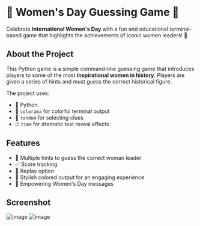 # 🎉 Women's Day Guessing Game 🎉

Celebrate **International Women's Day** with a fun and educational terminal-based game that highlights the achievements of iconic women leaders! 🌸

## About the Project

This Python game is a simple command-line guessing game that introduces players to some of the most **inspirational women in history**. 
Players are given a series of hints and must guess the correct historical figure.

The project uses:
- 🐍 Python
- 🎨 `colorama` for colorful terminal output
- 🎲 `random` for selecting clues
- ⏱  `time` for dramatic text reveal effects

## Features

- 💬 Multiple hints to guess the correct woman leader
- ✅ Score tracking
- 🔁 Replay option
- 🌈 Stylish colored output for an engaging experience
- 🎊 Empowering Women's Day messages

## Screenshot
![image](https://github.com/user-attachments/assets/ed954925-8d32-4573-b3db-c6974c4c0cea)
![image](https://github.com/user-attachments/assets/996447fa-5487-4c64-a2fb-a276f18adfeb)



